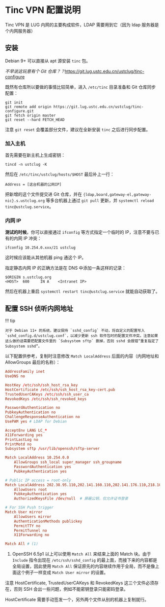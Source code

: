 # Tinc VPN 配置说明

Tinc VPN 是 LUG 内网的主要构成软件，LDAP 需要用到它（因为 ldap 服务器是个内网服务器）

## 安装

Debian 9+ 可以直接从 apt 源安装 `tinc` 包。

*不早说这玩意有个 Git 仓库？？*<https://git.lug.ustc.edu.cn/ustclug/tinc-configure>

既然有仓库所以要做的事情比较简单，进入 `/etc/tinc` 目录准备和 Git 仓库同步配置：

```shell
git init
git remote add origin https://git.lug.ustc.edu.cn/ustclug/tinc-configure.git
git fetch origin master
git reset --hard FETCH_HEAD
```

注意 `git reset` 会覆盖部分文件，建议在全新安装 `tinc` 之后进行同步配置。

### 加入主机

首先需要在新主机上生成密钥：

```shell
tincd -n ustclug -K
```

然后在 `/etc/tinc/ustclug/hosts/$HOST` 最后补上一行：

```text
Address = [这台机器的公网IP]
```

把新增的这个文件提交进 Git 仓库，并在 `{ldap,board,gateway-el,gateway-nic}.s.ustclug.org` 等多台机器上通过 `git pull` 更新，并 `systemctl reload tinc@ustclug.service`。

### 内网 IP

**测试的时候**，你可以直接通过 `ifconfig` 等方式指定一个临时的 IP，注意不要与已有的内网 IP 冲突：

```shell
ifconfig 10.254.0.xxx/21 ustclug
```

这时候应该能从其他机器 ping 通这个 IP。

指定静态内网 IP 的正确方法是在 DNS 中添加一条这样的记录：

```text
$ORIGIN s.ustclug.org
<HOST>  600     IN A    <Intranet IP>
```

然后在机器上重启 `systemctl restart tinc@ustclug.service` 就能自动获取了。

## 配置 SSH 侦听内网地址

!!! tip

    对于 Debian 11+ 的系统，建议保持 `sshd_config` 不动，将自定义的配置写入 `sshd_config.d/ustclug.conf`，以减少更新 ssh 软件包时的配置文件冲突。注意如果这么做的话需要把配置文件里的 `Subsystem sftp` 删掉，否则 sshd 会报错“重复指定了 Subsystem sshd”。

以下配置供参考，复制时注意修改 `Match LocalAddress` 后面的内容（内网地址和 AllowGroups 最后的名称）：

```conf title="/etc/ssh/sshd_config"
AddressFamily inet
UseDNS no

HostKey /etc/ssh/ssh_host_rsa_key
HostCertificate /etc/ssh/ssh_host_rsa_key-cert.pub
TrustedUserCAKeys /etc/ssh/ssh_user_ca
RevokedKeys /etc/ssh/ssh_revoked_keys

PasswordAuthentication no
PubkeyAuthentication no
ChallengeResponseAuthentication no
UsePAM yes # LDAP for Debian

AcceptEnv LANG LC_*
X11Forwarding yes
PrintLastLog no
PrintMotd no
Subsystem sftp /usr/lib/openssh/sftp-server

Match LocalAddress 10.254.0.0
    AllowGroups ssh_local super_manager ssh_groupname
    PasswordAuthentication yes
    PubkeyAuthentication yes

# Public IP access = root-only
Match LocalAddress 202.38.95.110,202.141.160.110,202.141.176.110,218.104.71.170
    AllowUsers root
    PubkeyAuthentication yes
    AuthorizedKeysFile /dev/null  # 屏蔽公钥，仅允许证书登录

# For SSH Push trigger
Match User mirror
    AllowUsers mirror
    AuthenticationMethods publickey
    PermitTTY no
    PermitTunnel no
    X11Forwarding no

Match All # (1)
```

1.  OpenSSH 6.5p1 以上可以使用 `Match All` 来结束上面的 Match 块。由于 `Include` 指令出现在 `/etc/ssh/sshd_config` 的最上面，而接下来的内容都是全局设置，因此使用 `Match All` 保证原先的内容继续作用于全局，而不是像上面这个例子一样变成 `Match User mirror` 的设置。

注意 HostCertificate, TrustedUserCAKeys 和 RevokedKeys 这三个文件必须存在，否则 SSH 会出一些问题，例如不能密钥登录只能密码登录。

HostCertificate 需要手动签发一个，另外两个文件从别的机器上复制就行。
